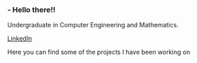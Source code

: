 ### - Hello there!!
Undergraduate in Computer Engineering and Mathematics.

[LinkedIn](https://www.linkedin.com/in/manuel-d%C3%ADaz-meco-terres-terres-terr%C3%A9s-bab68b287/)

Here you can find some of the projects I have been working on

